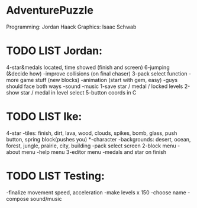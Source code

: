 AdventurePuzzle
===============
Programming: Jordan Haack
Graphics: Isaac Schwab


TODO LIST Jordan:
=======
4-star&medals located, time showed (finish and screen)
6-jumping (&decide how)
-improve collisions (on final chaser)
3-pack select function
-more game stuff (new blocks)
-animation (start with gem, easy)
-guys should face both ways
-sound
-music
1-save star / medal / locked levels
2-show star / medal in level select
5-button coords in C


TODO LIST Ike:
=======
4-star
-tiles: finish, dirt, lava, wood, clouds, spikes, bomb, glass, push button, spring block(pushes you)
*-character
-backgrounds: desert, ocean, forest, jungle, prairie, city, building
-pack select screen
2-block menu
-about menu
-help menu
3-editor menu
-medals and star on finish


TODO LIST Testing:
=======
-finalize movement speed, acceleration
-make levels x 150
-choose name
-compose sound/music
